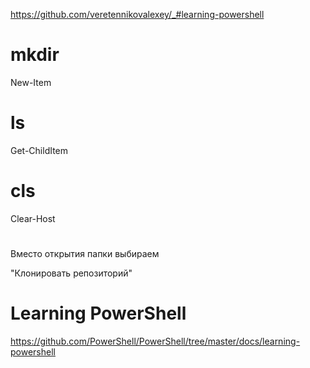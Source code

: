 https://github.com/veretennikovalexey/_#learning-powershell

# mkdir

New-Item

# ls

Get-ChildItem

# cls

Clear-Host

# 

Вместо открытия папки выбираем

"Клонировать репозиторий"

# Learning PowerShell

https://github.com/PowerShell/PowerShell/tree/master/docs/learning-powershell
